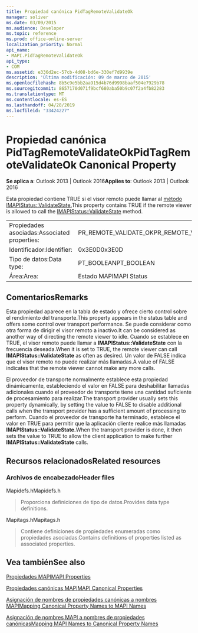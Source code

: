 ```yaml
---
title: Propiedad canónica PidTagRemoteValidateOk
manager: soliver
ms.date: 03/09/2015
ms.audience: Developer
ms.topic: reference
ms.prod: office-online-server
localization_priority: Normal
api_name:
- MAPI.PidTagRemoteValidateOk
api_type:
- COM
ms.assetid: e336d2ec-57cb-4d08-bd6e-330ef7d9939e
description: 'Última modificación: 09 de marzo de 2015'
ms.openlocfilehash: 8b5c9e5bb2aa915d4b76d9998baaf504e7929b78
ms.sourcegitcommit: 8657170d071f9bcf680aba50b9c07f2a4fb82283
ms.translationtype: MT
ms.contentlocale: es-ES
ms.lasthandoff: 04/28/2019
ms.locfileid: "33424227"
---
```

# <a name="pidtagremotevalidateok-canonical-property"></a><span data-ttu-id="d883c-103">Propiedad canónica PidTagRemoteValidateOk</span><span class="sxs-lookup"><span data-stu-id="d883c-103">PidTagRemoteValidateOk Canonical Property</span></span>

  
  
<span data-ttu-id="d883c-104">**Se aplica a**: Outlook 2013 | Outlook 2016</span><span class="sxs-lookup"><span data-stu-id="d883c-104">**Applies to**: Outlook 2013 | Outlook 2016</span></span> 
  
<span data-ttu-id="d883c-105">Esta propiedad contiene TRUE si el visor remoto puede llamar al [método IMAPIStatus::ValidateState.](imapistatus-validatestate.md)</span><span class="sxs-lookup"><span data-stu-id="d883c-105">This property contains TRUE if the remote viewer is allowed to call the [IMAPIStatus::ValidateState](imapistatus-validatestate.md) method.</span></span> 
  
|||
|:-----|:-----|
|<span data-ttu-id="d883c-106">Propiedades asociadas:</span><span class="sxs-lookup"><span data-stu-id="d883c-106">Associated properties:</span></span>  <br/> |<span data-ttu-id="d883c-107">PR_REMOTE_VALIDATE_OK</span><span class="sxs-lookup"><span data-stu-id="d883c-107">PR_REMOTE_VALIDATE_OK</span></span>  <br/> |
|<span data-ttu-id="d883c-108">Identificador:</span><span class="sxs-lookup"><span data-stu-id="d883c-108">Identifier:</span></span>  <br/> |<span data-ttu-id="d883c-109">0x3E0D</span><span class="sxs-lookup"><span data-stu-id="d883c-109">0x3E0D</span></span>  <br/> |
|<span data-ttu-id="d883c-110">Tipo de datos:</span><span class="sxs-lookup"><span data-stu-id="d883c-110">Data type:</span></span>  <br/> |<span data-ttu-id="d883c-111">PT_BOOLEAN</span><span class="sxs-lookup"><span data-stu-id="d883c-111">PT_BOOLEAN</span></span>  <br/> |
|<span data-ttu-id="d883c-112">Área:</span><span class="sxs-lookup"><span data-stu-id="d883c-112">Area:</span></span>  <br/> |<span data-ttu-id="d883c-113">Estado MAPI</span><span class="sxs-lookup"><span data-stu-id="d883c-113">MAPI Status</span></span>  <br/> |
   
## <a name="remarks"></a><span data-ttu-id="d883c-114">Comentarios</span><span class="sxs-lookup"><span data-stu-id="d883c-114">Remarks</span></span>

<span data-ttu-id="d883c-115">Esta propiedad aparece en la tabla de estado y ofrece cierto control sobre el rendimiento del transporte.</span><span class="sxs-lookup"><span data-stu-id="d883c-115">This property appears in the status table and offers some control over transport performance.</span></span> <span data-ttu-id="d883c-116">Se puede considerar como otra forma de dirigir el visor remoto a inactivo.</span><span class="sxs-lookup"><span data-stu-id="d883c-116">It can be considered as another way of directing the remote viewer to idle.</span></span> <span data-ttu-id="d883c-117">Cuando se establece en TRUE, el visor remoto puede llamar a **IMAPIStatus::ValidateState** con la frecuencia deseada.</span><span class="sxs-lookup"><span data-stu-id="d883c-117">When it is set to TRUE, the remote viewer can call **IMAPIStatus::ValidateState** as often as desired.</span></span> <span data-ttu-id="d883c-118">Un valor de FALSE indica que el visor remoto no puede realizar más llamadas.</span><span class="sxs-lookup"><span data-stu-id="d883c-118">A value of FALSE indicates that the remote viewer cannot make any more calls.</span></span> 
  
<span data-ttu-id="d883c-119">El proveedor de transporte normalmente establece esta propiedad dinámicamente, estableciendo el valor en FALSE para deshabilitar llamadas adicionales cuando el proveedor de transporte tiene una cantidad suficiente de procesamiento para realizar.</span><span class="sxs-lookup"><span data-stu-id="d883c-119">The transport provider usually sets this property dynamically, by setting the value to FALSE to disable additional calls when the transport provider has a sufficient amount of processing to perform.</span></span> <span data-ttu-id="d883c-120">Cuando el proveedor de transporte ha terminado, establece el valor en TRUE para permitir que la aplicación cliente realice más llamadas **IMAPIStatus::ValidateState.**</span><span class="sxs-lookup"><span data-stu-id="d883c-120">When the transport provider is done, it then sets the value to TRUE to allow the client application to make further **IMAPIStatus::ValidateState** calls.</span></span> 
  
## <a name="related-resources"></a><span data-ttu-id="d883c-121">Recursos relacionados</span><span class="sxs-lookup"><span data-stu-id="d883c-121">Related resources</span></span>

### <a name="header-files"></a><span data-ttu-id="d883c-122">Archivos de encabezado</span><span class="sxs-lookup"><span data-stu-id="d883c-122">Header files</span></span>

<span data-ttu-id="d883c-123">Mapidefs.h</span><span class="sxs-lookup"><span data-stu-id="d883c-123">Mapidefs.h</span></span>
  
> <span data-ttu-id="d883c-124">Proporciona definiciones de tipo de datos.</span><span class="sxs-lookup"><span data-stu-id="d883c-124">Provides data type definitions.</span></span>
    
<span data-ttu-id="d883c-125">Mapitags.h</span><span class="sxs-lookup"><span data-stu-id="d883c-125">Mapitags.h</span></span>
  
> <span data-ttu-id="d883c-126">Contiene definiciones de propiedades enumeradas como propiedades asociadas.</span><span class="sxs-lookup"><span data-stu-id="d883c-126">Contains definitions of properties listed as associated properties.</span></span>
    
## <a name="see-also"></a><span data-ttu-id="d883c-127">Vea también</span><span class="sxs-lookup"><span data-stu-id="d883c-127">See also</span></span>



[<span data-ttu-id="d883c-128">Propiedades MAPI</span><span class="sxs-lookup"><span data-stu-id="d883c-128">MAPI Properties</span></span>](mapi-properties.md)
  
[<span data-ttu-id="d883c-129">Propiedades canónicas MAPI</span><span class="sxs-lookup"><span data-stu-id="d883c-129">MAPI Canonical Properties</span></span>](mapi-canonical-properties.md)
  
[<span data-ttu-id="d883c-130">Asignación de nombres de propiedades canónicas a nombres MAPI</span><span class="sxs-lookup"><span data-stu-id="d883c-130">Mapping Canonical Property Names to MAPI Names</span></span>](mapping-canonical-property-names-to-mapi-names.md)
  
[<span data-ttu-id="d883c-131">Asignación de nombres MAPI a nombres de propiedades canónicas</span><span class="sxs-lookup"><span data-stu-id="d883c-131">Mapping MAPI Names to Canonical Property Names</span></span>](mapping-mapi-names-to-canonical-property-names.md)

